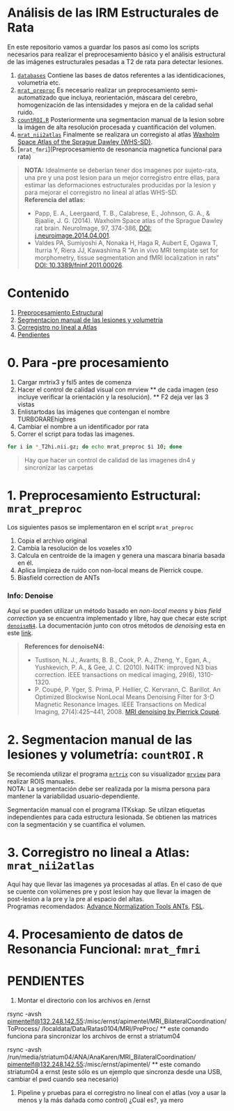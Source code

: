 # Análisis de las IRM Estructurales de Rata  
En este repositorio vamos a guardar los pasos así como los scripts necesarios para realizar el preprocesamiento básico y el análisis estructural de las imágenes estructurales pesadas a T2 de rata para detectar lesiones.  
1. [`databases`]() Contiene las bases de datos referentes a las identidicaciones, volumetria etc.   
1. [`mrat_preproc`](https://github.com/akpimentel/first-step/blob/master/mrat_preproc) Es necesario realizar un preprocesamiento semi-automatizado que incluya, reorientación, máscara del cerebro, homogenización de las intensidades y mejora en de la calidad señal ruido.
1. [`countROI.R`](https://github.com/akpimentel/first-step/blob/master/countROI.R) Posteriormente una segmentacion manual de la lesion sobre la imágen de alta resolución procesada y cuantificación del volumen.  
1. [`mrat_nii2atlas`](https://github.com/akpimentel/first-step/blob/master/mrat_nii2atlas) Finalmente se realizara un corregisto al atlas [Waxholm Space Atlas of the Sprague Dawley (WHS-SD)](https://www.nitrc.org/projects/whs-sd-atlas).  
1. [`mrat_fmri`](Preprocesamiento de resonancia magnetica funcional para rata)

> **NOTA:** Idealmente se deberían tener dos imagenes por sujeto-rata, una pre y una post lesion para un mejor corregistro entre ellas, para estimar las deformaciones estructurales producidas por la lesion y para mejorar el corregistro no lineal al atlas WHS-SD.  
> **Referencia del atlas:**  
> - Papp, E. A., Leergaard, T. B., Calabrese, E., Johnson, G. A., & Bjaalie, J. G. (2014). Waxholm Space atlas of the Sprague Dawley rat brain. NeuroImage, 97, 374-386, [DOI: j.neuroimage.2014.04.001](https://doi.org/10.1016/j.neuroimage.2014.04.001).  
> - Valdes PA, Sumiyoshi A, Nonaka H, Haga R, Aubert E, Ogawa T, Iturria Y, Riera JJ, Kawashima R
    "An in vivo MRI template set for morphometry, tissue segmentation and fMRI localization in rats" [DOI: 10.3389/fninf.2011.00026](https://www.frontiersin.org/articles/10.3389/fninf.2011.00026/full).

# Contenido  
1. [Preprocesamiento Estructural](#preprocesamiento-estructural)
1. [Segmentacion manual de las lesiones y volumetría](#segmentacion-manual-de-las-lesiones-y-volumetria)
1. [Corregistro no lineal a Atlas](#corregistro-no-lineal-a-atlas)
1. [Pendientes](#pendientes)

# 0. Para -pre procesamiento  
1. Cargar mrtrix3 y fsl5 antes de comenza
1. Hacer el control de calidad visual con mrview ** de cada imagen (eso incluye verificar la orientación y la resolución).
** F2 deja ver las 3 vistas
1. Enlistartodas las imágenes que contengan el nombre TURBORAREhighres
1. Cambiar el nombre a un identificador por rata  
1. Correr el script para todas las imagenes.  
```bash
for i in *_T2hi.nii.gz; do echo mrat_preproc $i 10; done
```  
> Hay que hacer un control de calidad de las imagenes dn4 y sincronizar las carpetas  

# 1. Preprocesamiento Estructural: `mrat_preproc`  
Los siguientes pasos se implementaron en el script `mrat_preproc`  
1. Copia el archivo original  
1. Cambia la resolución de los voxeles x10  
1. Calcula en centroide de la imagen y genera una mascara binaria basada en él.  
1. Aplica limpieza de ruido con non-local means de Pierrick coupe.  
1. Biasfield correction de ANTs  

### Info: Denoise  
Aquí se pueden utilizar un método basado en *non-local means* y *bias field correction* ya se encuentra implementado y libre, hay que checar este script [`denoiseN4`](https://github.com/rcruces/MRI_analytic_tools/blob/master/Freesurfer_preprocessing/denoiseN4). La documentación junto con otros métodos de *denoising* esta en este [link](https://sites.google.com/site/pierrickcoupe/softwares/denoising-for-medical-imaging).  
> **References for denoiseN4:**  
> - Tustison, N. J., Avants, B. B., Cook, P. A., Zheng, Y., Egan, A., Yushkevich, P. A., & Gee, J. C. (2010). N4ITK: improved N3 bias correction. IEEE transactions on medical imaging, 29(6), 1310-1320.  
> - P. Coupé, P. Yger, S. Prima, P. Hellier, C. Kervrann, C. Barillot. An Optimized Blockwise NonLocal Means Denoising Filter for 3-D Magnetic Resonance Images. IEEE Transactions on Medical Imaging, 27(4):425–441, 2008. [MRI denoising by Pierrick Coupé](https://sites.google.com/site/pierrickcoupe/softwares/denoising-for-medical-imaging/mri-denoising).  


# 2. Segmentacion manual de las lesiones y volumetría: `countROI.R`  
Se recomienda utilizar el programa [`mrtrix`](http://www.mrtrix.org/) con su visualizador [`mrview`](http://mrtrix.readthedocs.io/en/latest/reference/commands/mrview.html?highlight=mrview) para realizar ROIS manuales.  
NOTA: La segmentación debe ser realizada por la misma persona para mantener la variabilidad usuario-dependiente.  

Segmentación manual con el programa ITKskap. Se utilzan etiquetas independientes para cada estructura lesionada. Se obtienen las matrices con la segmentación y se cuantifica el volumen.

# 3. Corregistro no lineal a Atlas: `mrat_nii2atlas`  
Aquí hay que llevar las imagenes ya procesadas al atlas. En el caso de que se cuente con volúmenes pre y post lesion hay que llevar la imagen de post-lesion a la pre y la pre al espacio del altas.  
Programas recomendados: [Advance Normalization Tools ANTs](https://stnava.github.io/ANTs/), [FSL](https://fsl.fmrib.ox.ac.uk/fsl/fslwiki/FSL).  

# 4. Procesamiento de datos de Resonancia Funcional: `mrat_fmri`  


# PENDIENTES  
1. Montar el directorio con los archivos en /ernst  

rsync -avsh pimentelf@132.248.142.55:/misc/ernst/apimentel/MRI_BilateralCoordination/ToProcess/ /localdata/Data/Ratas0104/MRI/PreProc/
** este comando funciona para sincronizar los archivos de ernst a striatum04

rsync -avsh /run/media/striatum04/ANA/AnaKaren/MRI_BilateralCoordination/ pimentelf@132.248.142.55:/misc/ernst/apimentel/
** este comando striatum04 a ernst (este sólo es un ejemplo que sincronza desde una USB, cambiar el pwd cuando sea necesario)

1. Pipeline y pruebas para el corregistro no lineal con el atlas (voy a usar la menos y la más dañada como control) ¿Cuál es?, ya mero  
